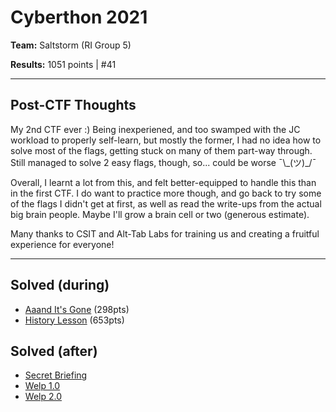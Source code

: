# Cyberthon 2021

**Team:** Saltstorm (RI Group 5)

**Results:** 1051 points | #41 

----

## Post-CTF Thoughts

My 2nd CTF ever :) Being inexperiened, and too swamped with the JC workload to properly self-learn, but mostly the former, I had no idea how to solve most of the flags, getting stuck on many of them part-way through. Still managed to solve 2 easy flags, though, so... could be worse ¯\\\_(ツ)_/¯

Overall, I learnt a lot from this, and felt better-equipped to handle this than in the first CTF. I do want to practice more though, and go back to try some of the flags I didn't get at first, as well as read the write-ups from the actual big brain people. Maybe I'll grow a brain cell or two (generous estimate).

Many thanks to CSIT and Alt-Tab Labs for training us and creating a fruitful experience for everyone!

----

## Solved (during)

* [Aaand It's Gone](Aaand%20It's%20Gone) (298pts)
* [History Lesson](History%20Lesson) (653pts)

## Solved (after)

* [Secret Briefing](Secret%20Briefing)
* [Welp 1.0](Welp%201.0)
* [Welp 2.0](Welp%202.0)
